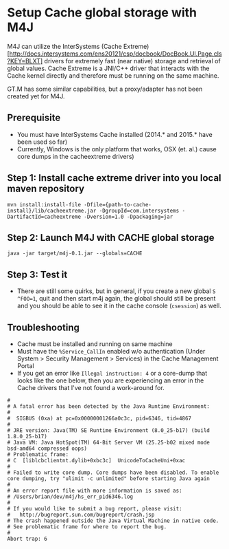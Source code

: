 # Setup Cache global storage with M4J

M4J can utilize the InterSystems (Cache Extreme)[http://docs.intersystems.com/ens20121/csp/docbook/DocBook.UI.Page.cls?KEY=BLXT]
drivers for extremely fast (near native) storage and retrieval of global values.  Cache Extreme is a JNI/C++ driver that interacts
with the Cache kernel directly and therefore must be running on the same machine.

GT.M has some similar capabilities, but a proxy/adapter has not been created yet for M4J.

## Prerequisite
- You must have InterSystems Cache installed (2014.* and 2015.* have been used so far)
- Currently, Windows is the only platform that works, OSX (et. al.) cause core dumps in the cacheextreme drivers)

## Step 1: Install cache extreme driver into you local maven repository
    mvn install:install-file -Dfile={path-to-cache-install}/lib/cacheextreme.jar -DgroupId=com.intersystems -DartifactId=cacheextreme -Dversion=1.0 -Dpackaging=jar
    
## Step 2: Launch M4J with CACHE global storage
    java -jar target/m4j-0.1.jar --globals=CACHE

## Step 3: Test it
- There are still some quirks, but in general, if you create a new global `S ^FOO=1`, quit and then start m4j again, the global should still be present
and you should be able to see it in the cache console (`csession`) as well.    
    
## Troubleshooting
- Cache must be installed and running on same machine
- Must have the `%Service_CallIn` enabled w/o authentication (Under System > Security Management > Services) in the Cache Management Portal
- If you get an error like `Illegal instruction: 4` or a core-dump that looks like the one below, then you are experiencing an error in the Cache drivers that I've not found a work-around for.
```
#
# A fatal error has been detected by the Java Runtime Environment:
#
#  SIGBUS (0xa) at pc=0x00000001266a0c3c, pid=6346, tid=4867
#
# JRE version: Java(TM) SE Runtime Environment (8.0_25-b17) (build 1.8.0_25-b17)
# Java VM: Java HotSpot(TM) 64-Bit Server VM (25.25-b02 mixed mode bsd-amd64 compressed oops)
# Problematic frame:
# C  [liblcbclientnt.dylib+0xbc3c]  UnicodeToCacheUni+0xac
#
# Failed to write core dump. Core dumps have been disabled. To enable core dumping, try "ulimit -c unlimited" before starting Java again
#
# An error report file with more information is saved as:
# /Users/brian/dev/m4j/hs_err_pid6346.log
#
# If you would like to submit a bug report, please visit:
#   http://bugreport.sun.com/bugreport/crash.jsp
# The crash happened outside the Java Virtual Machine in native code.
# See problematic frame for where to report the bug.
#
Abort trap: 6
```

    